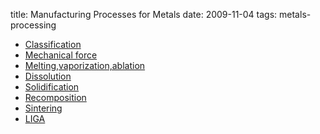 title: Manufacturing Processes for Metals
date: 2009-11-04
tags: metals-processing

 - [Classification](./Classification.md)
 - [Mechanical force](./Mechanical-force.md)
 - [Melting,vaporization,ablation](./Meltingvaporizationablation.md)
 - [Dissolution](./Dissolution.md)
 - [Solidification](./Solidification.md)
 - [Recomposition](./Recomposition.md)
 - [Sintering](./Sintering.md)
 - [LIGA](./LIGA.md)
   
   
